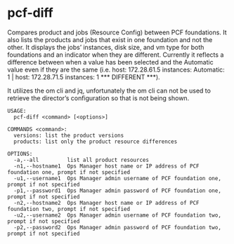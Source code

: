 # pcf-diff
Compares product and jobs (Resource Config) between PCF foundations.
It also lists the products and jobs that exist in one foundation and not the other.
It displays the jobs’ instances, disk size, and vm type for both foundations and an
indicator when they are different. Currently it reflects a difference between when a
value has been selected and the Automatic value even if they are the same
(i.e. host: 172.28.61.5 instances: Automatic: 1 | host: 172.28.71.5 instances: 1    *** DIFFERENT ***).

It utilizes the om cli and jq, unfortunately the om cli can not be used to retrieve the director’s
configuration so that is not being shown.

```
USAGE:
  pcf-diff <command> [<options>]

COMMANDS <command>:
  versions: list the product versions
  products: list only the product resource differences

OPTIONS:
  -a,--all         list all product resources
  -n1,--hostname1  Ops Manager host name or IP address of PCF foundation one, prompt if not specified
  -u1,--username1  Ops Manager admin username of PCF foundation one, prompt if not specified
  -p1,--password1  Ops Manager admin password of PCF foundation one, prompt if not specified
  -n2,--hostname2  Ops Manager host name or IP address of PCF foundation two, prompt if not specified
  -u2,--username2  Ops Manager admin username of PCF foundation two, prompt if not specified
  -p2,--password2  Ops Manager admin password of PCF foundation two, prompt if not specified
```
